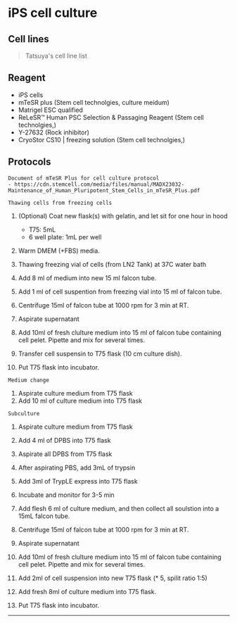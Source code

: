 # iPS cell culture

## Cell lines
>
> Tatsuya's cell line list

## Reagent

- iPS cells
- mTeSR plus (Stem cell technolgies, culture meidum)
- Matrigel ESC qualified
- ReLeSR™ Human PSC Selection & Passaging Reagent (Stem cell technolgies,)
- Y-27632 (Rock inhibitor)
- CryoStor CS10 | freezing solution  (Stem cell technolgies,)

## Protocols

```{seealso}
Document of mTeSR Plus for cell culture protocol
- https://cdn.stemcell.com/media/files/manual/MADX23032-Maintenance_of_Human_Pluripotent_Stem_Cells_in_mTeSR_Plus.pdf
```

``Thawing cells from freezing cells``

1. (Optional) Coat new flask(s) with gelatin, and let sit for one hour in hood
   - T75: 5mL
   - 6 well plate: 1mL per well
  
2. Warm DMEM (+FBS) media.
3. Thawing freezing vial of cells (from LN2 Tank) at 37C water bath
4. Add 8 ml of medium into new 15 ml falcon tube.
5. Add 1 ml of cell suspention from freezing vial into 15 ml of falcon tube.
6. Centrifuge 15ml of falcon tube at 1000 rpm for 3 min at RT.
7. Aspirate supernatant
8. Add 10ml of fresh clulture medium into 15 ml of falcon tube containing cell pelet. Pipette and mix for several times.
9. Transfer cell suspensin to T75 flask (10 cm culture dish).
10. Put T75 flask into incubator.

``Medium change``

1. Aspirate culture medium from T75 flask
2. Add 10 ml of culture medium into T75 flask

``Subculture``

1. Aspirate culture medium from T75 flask
2. Add 4 ml of DPBS into T75 flask
3. Aspirate all DPBS from T75 flask
4. After aspirating PBS, add 3mL of trypsin
5. Add 3ml of TrypLE express into T75 flask
6. Incubate and monitor for 3-5 min
7. Add flesh 6 ml of culture medium, and then collect all soulstion into a 15mL falcon tube.
8. Centrifuge 15ml of falcon tube at 1000 rpm for 3 min at RT.
9. Aspirate supernatant
10. Add 10ml of fresh clulture medium into 15 ml of falcon tube containing cell pelet. Pipette and mix for several times.

11. Add 2ml of cell suspension into new T75 flask (* 5, spilit ratio 1:5)
12. Add fresh 8ml of culture medium into T75 flask.
13. Put T75 flask into incubator.

---

